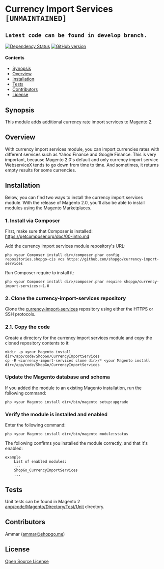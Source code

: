 Currency Import Services `[UNMAINTAINED]`
=========================================

## `Latest code can be found in develop branch.`

[![Dependency Status](https://www.versioneye.com/user/projects/56818d62eb4f470030000219/badge.svg)](https://www.versioneye.com/user/projects/56818d62eb4f470030000219)
[![GitHub version](https://img.shields.io/badge/version-1.0.0-blue.svg)](https://github.com/shopgo-magento2/currency-import-services/releases/tag/1.0.0)

#### Contents
*   <a href="#syn">Synopsis</a>
*   <a href="#over">Overview</a>
*   <a href="#install">Installation</a>
*   <a href="#tests">Tests</a>
*   <a href="#contrib">Contributors</a>
*   <a href="#lic">License</a>


<h2 id="syn">Synopsis</h2>

This module adds additional currency rate import services to Magento 2.

<h2 id="over">Overview</h2>

With currency import services module, you can import currencies rates with different services such as Yahoo Finance and Google Finance.
This is very important, because Magento 2.0's default and only currency import service WebserviceX tends to go down from time to time.
And sometimes, it returns empty results for some currencies.

<h2 id="install">Installation</h2>

Below, you can find two ways to install the currency import services module. With the release of Magento 2.0, you'll also be able to install modules using the Magento Marketplaces.

### 1. Install via Composer
First, make sure that Composer is installed: https://getcomposer.org/doc/00-intro.md

Add the currency import services module repository's URL:

    php <your Composer install dir>/composer.phar config repositories.shopgo-cis vcs https://github.com/shopgo/currency-import-services

Run Composer require to install it:

    php <your Composer install dir>/composer.phar require shopgo/currency-import-services:~1.0

### 2. Clone the currency-import-services repository
Clone the <a href="https://github.com/shopgo-magento2/currency-import-services" target="_blank">currency-import-services</a> repository using either the HTTPS or SSH protocols.

### 2.1. Copy the code
Create a directory for the currency import services module and copy the cloned repository contents to it:

    mkdir -p <your Magento install dir>/app/code/ShopGo/CurrencyImportServices
    cp -R <currency-import-services clone dir>/* <your Magento install dir>/app/code/ShopGo/CurrencyImportServices

### Update the Magento database and schema
If you added the module to an existing Magento installation, run the following command:

    php <your Magento install dir>/bin/magento setup:upgrade

### Verify the module is installed and enabled
Enter the following command:

    php <your Magento install dir>/bin/magento module:status

The following confirms you installed the module correctly, and that it's enabled:

    example
        List of enabled modules:
        ...
        ShopGo_CurrencyImportServices
        ...

<h2 id="tests">Tests</h2>

Unit tests can be found in Magento 2 [app/code/Magento/Directory/Test/Unit](https://github.com/magento/magento2/tree/2.0/app/code/Magento/Directory/Test/Unit) directory.

<h2 id="contrib">Contributors</h2>

Ammar (<ammar@shopgo.me>)

<h2 id="lic">License</h2>

[Open Source License](LICENSE.txt)
